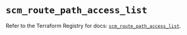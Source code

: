 # `scm_route_path_access_list`

Refer to the Terraform Registry for docs: [`scm_route_path_access_list`](https://registry.terraform.io/providers/paloaltonetworks/scm/1.0.2/docs/resources/route_path_access_list).
